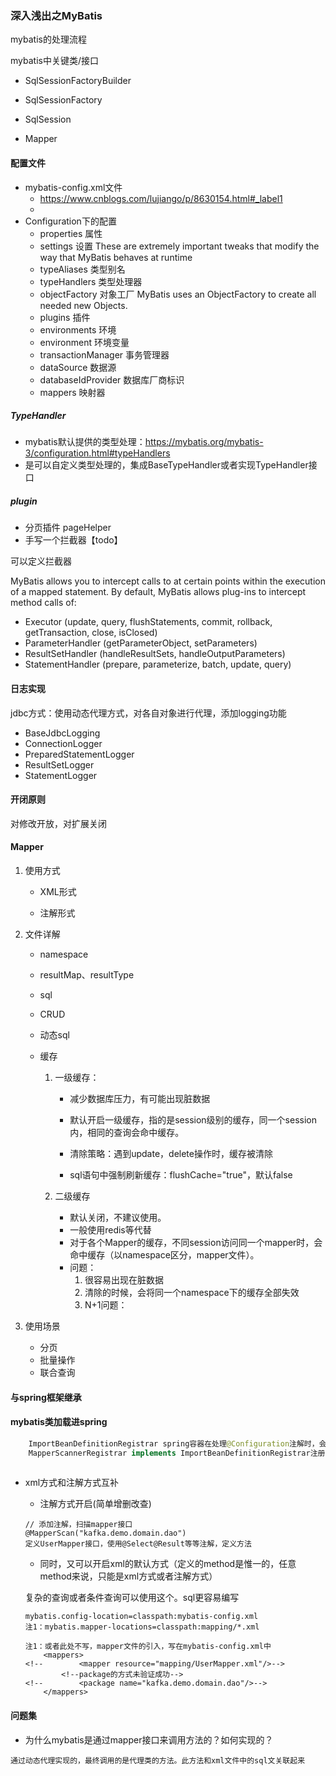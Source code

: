 ### 深入浅出之MyBatis

mybatis的处理流程



mybatis中关键类/接口

- SqlSessionFactoryBuilder

- SqlSessionFactory

- SqlSession

- Mapper



#### 配置文件

- mybatis-config.xml文件
  - https://www.cnblogs.com/lujiango/p/8630154.html#_label1
  - 
- Configuration下的配置
  - properties 属性
  - settings 设置
    These are extremely important tweaks that modify the way that MyBatis behaves at runtime
  - typeAliases 类型别名
  - typeHandlers 类型处理器
  - objectFactory 对象工厂
    MyBatis uses an ObjectFactory to create all needed new Objects.
  - plugins 插件
  - environments 环境
  - environment 环境变量
  - transactionManager 事务管理器
  - dataSource 数据源
  - databaseIdProvider 数据库厂商标识
  - mappers 映射器

##### TypeHandler

- mybatis默认提供的类型处理：https://mybatis.org/mybatis-3/configuration.html#typeHandlers
- 是可以自定义类型处理的，集成BaseTypeHandler或者实现TypeHandler接口

##### plugin

- 分页插件 pageHelper
- 手写一个拦截器【todo】

可以定义拦截器

MyBatis allows you to intercept calls to at certain points within the execution of a mapped statement. By default, MyBatis allows plug-ins to intercept method calls of:

- Executor (update, query, flushStatements, commit, rollback, getTransaction, close, isClosed)
- ParameterHandler (getParameterObject, setParameters)
- ResultSetHandler (handleResultSets, handleOutputParameters)
- StatementHandler (prepare, parameterize, batch, update, query)

#### 日志实现

jdbc方式：使用动态代理方式，对各自对象进行代理，添加logging功能

- BaseJdbcLogging
- ConnectionLogger
- PreparedStatementLogger
- ResultSetLogger
- StatementLogger

#### 开闭原则

对修改开放，对扩展关闭

#### Mapper

1. 使用方式

   - XML形式

   - 注解形式

2. 文件详解

   - namespace

   - resultMap、resultType

   - sql

   - CRUD

   - 动态sql

   - 缓存

     1. 一级缓存：

        - 减少数据库压力，有可能出现脏数据
        - 默认开启一级缓存，指的是session级别的缓存，同一个session内，相同的查询会命中缓存。

        - 清除策略：遇到update，delete操作时，缓存被清除
        - sql语句中强制刷新缓存：flushCache="true"，默认false

     2. 二级缓存

        - 默认关闭，不建议使用。
        - 一般使用redis等代替
        - 对于各个Mapper的缓存，不同session访问同一个mapper时，会命中缓存（以namespace区分，mapper文件）。
        - 问题：
          1. 很容易出现在脏数据
          2. 清除的时候，会将同一个namespace下的缓存全部失效
          3. N+1问题：

3. 使用场景
   - 分页
   - 批量操作
   - 联合查询



#### 与spring框架继承

#### mybatis类加载进spring

```java
	ImportBeanDefinitionRegistrar spring容器在处理@Configuration注解时，会调用第三方实现类
    MapperScannerRegistrar implements ImportBeanDefinitionRegistrar注册MapperScan注解到spring容器中
    
```

- xml方式和注解方式互补

  - 注解方式开启(简单增删改查)

  ```
  // 添加注解，扫描mapper接口
  @MapperScan("kafka.demo.domain.dao")
  定义UserMapper接口，使用@Select@Result等等注解，定义方法
  
  ```

  - 同时，又可以开启xml的默认方式（定义的method是惟一的，任意method来说，只能是xml方式或者注解方式）

  复杂的查询或者条件查询可以使用这个。sql更容易编写

  ```
  mybatis.config-location=classpath:mybatis-config.xml
  注1：mybatis.mapper-locations=classpath:mapping/*.xml
  
  注1：或者此处不写，mapper文件的引入，写在mybatis-config.xml中
      <mappers>
  <!--        <mapper resource="mapping/UserMapper.xml"/>-->
          <!--package的方式未验证成功-->
  <!--        <package name="kafka.demo.domain.dao"/>-->
      </mappers>
  
  ```



#### 问题集

- 为什么mybatis是通过mapper接口来调用方法的？如何实现的？

```
通过动态代理实现的，最终调用的是代理类的方法。此方法和xml文件中的sql文关联起来
```




